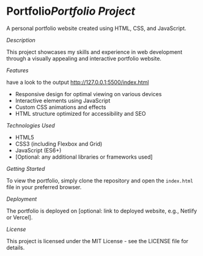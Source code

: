 # Portfolio*Portfolio Project*

A personal portfolio website created using HTML, CSS, and JavaScript.

*Description*

This project showcases my skills and experience in web development through a visually appealing and interactive portfolio website.

*Features*

have a look to the output 
http://127.0.0.1:5500/index.html

- Responsive design for optimal viewing on various devices
- Interactive elements using JavaScript
- Custom CSS animations and effects
- HTML structure optimized for accessibility and SEO

*Technologies Used*

- HTML5
- CSS3 (including Flexbox and Grid)
- JavaScript (ES6+)
- [Optional: any additional libraries or frameworks used]

*Getting Started*

To view the portfolio, simply clone the repository and open the `index.html` file in your preferred browser.

*Deployment*

The portfolio is deployed on [optional: link to deployed website, e.g., Netlify or Vercel].

*License*

This project is licensed under the MIT License - see the LICENSE file for details.

